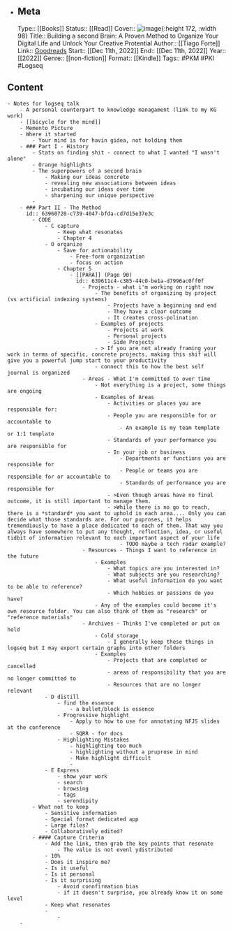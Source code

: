 - ## Meta
  Type:: [[Books]]
  Status:: [[Read]] 
  Cover:: ![image](https://i.gr-assets.com/images/S/compressed.photo.goodreads.com/books/1652891488l/59616977.jpg){:height 172, :width 98}
  Title:: Building a second Brain: A Proven Method to Organize Your Digital Life and Unlock Your Creative Protential
  Author:: [[Tiago Forte]] 
  Link:: [Goodreads](https://www.goodreads.com/book/show/59616977-building-a-second-brain)
  Start:: [[Dec 11th, 2022]] 
  End:: [[Dec 11th, 2022]] 
  Year:: [[2022]] 
  Genre:: [[non-fiction]] 
  Format:: [[Kindle]] 
  Tags:: #PKM #PKI #Logseq
## Content
	- Notes for logseq talk
		- A personal counterpart to knowledge managament (link to my KG work)
		- [[bicycle for the mind]]
		- Memento Picture
		- Where it started
			- Your mind is for havin gidea, not holding them
		- ### Part I - History
			- Stats on finding shit - connect to what I wanted "I wasn't alone"
			- Orange highlights
			- The superpowers of a second brain
				- Making our ideas concrete
				- revealing new associations between ideas
				- incubating our ideas over time
				- sharpening our unique perspective
			-
		- ### Part II - The Method
		  id:: 63960720-c739-4047-bfda-cd7d15e37e3c
			- CODE
				- C capture
					- Keep what resonates
					- Chapter 4
				- O organize
					- Save for actionability
						- Free-form organization
						- focus on action
					- Chapter 5
						- [[PARA]] (Page 90)
						  id:: 639611c4-c385-44c0-be1a-d7996ac0ff0f
							- Projects - what i'm working on right now
								- The benefits of organizing by project (vs artificial indexing systems)
									- Projects have a beginning and end
									- They have a clear outcome
									- It creates cross-polination
								- Examples of projects
									- Projects at work
									- Personal projects
									- Side Projects
								- > If you are not already framing your work in terms of specific, concrete projects, making this shif will give you a powerful jump start to your productivity
								- connect this to how the best self journal is organized
							- Areas - What I'm committed to over time
								- Not everything is a project, some things are ongoing
								- Examples of Areas
									- Activities or places you are responsible for:
									- People you are responsible for or accountable to
										- An example is my team template or 1:1 template
									- Standards of your performance you are responsible for
									- In your job or business
										- Departments or functions you are responsible for
										- People or teams you are responsible for or accountable to
										- Standards of performance you are responsible for
									- >Even though areas have no final outcome, it is still important to manage them.
									- >While there is no go to reach, there is a *standard* you want to uphold in each area.... Only you can decide what those standards are. For our puproses, it helps tremendiously to have a place dedicated to each of them. That way you always have somewhere to put any thought, reflection, idea, or useful tidbit of information relevant to each important aspect of your life
										- TODO maybe a tech radar example?
							- Resources - Things I want to reference in the future
								- Examples
									- What topics are you interested in?
									- What subjects are you researching?
									- What useful information do you want to be able to reference?
									- Which hobbies or passions do you have?
								- Any of the examples could become it's own resource folder. You can also think of them as "research" or "reference materials"
							- Archives - Thinks I've completed or put on hold
								- Cold storage
									- I generally keep these things in logseq but I may export certain graphs into other folders
								- Examples
									- Projects that are completed or cancelled
									- areas of responsibility that you are no longer committed to
									- Resources that are no longer relevant
				- D distill
					- find the essence
						- a bullet/block is essence
					- Progressive highlight
						- Apply to how to use for annotating NFJS slides at the conference
						- SQRR - for docs
					- Highlighting Mistakes
						- highlighting too much
						- highlighting without a pruprose in mind
						- Make highlight difficult
						-
				- E Express
					- show your work
					- search
					- browsing
					- tags
					- serendipity
			- What not to keep
				- Sensitive information
				- Special format dedicated app
				- Large files?
				- Collaboratively edited?
			- #### Capture Criteria
				- Add the link, then grab the key points that resonate
					- The valie is not evenl ydistributed
				- 10%
				- Does it inspire me?
				- Is it useful
				- Is it personal
				- Is it surprising
					- Avoid connfirmation bias
					- if it doesn't surprise, you already know it on some level
				- Keep what resonates
				-
					-
		-